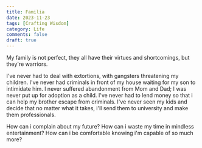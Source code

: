 ```yaml
---
title: Familia
date: 2023-11-23
tags: [Crafting Wisdom]
category: Life
comments: false
draft: true
---
```


My family is not perfect, they all have their virtues and shortcomings, but they're warriors.

I've never had to deal with extortions, with gangsters threatening my children. 
I've never had criminals in front of my house waiting for my son to intimidate him.
I never suffered abandonment from Mom and Dad; I was never put up for adoption as a child.
I've never had to lend money so that i can help my brother escape from criminals.
I've never seen my kids and decide that no matter what it takes, i'll send them to university and make them professionals.

How can i complain about my future? 
How can i waste my time in mindless entertainment?
How can i be comfortable knowing i'm capable of so much more?
